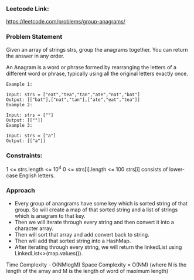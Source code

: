 ### Leetcode Link:
https://leetcode.com/problems/group-anagrams/

### Problem Statement
Given an array of strings strs, group the anagrams together. You can return the answer in any order.

An Anagram is a word or phrase formed by rearranging the letters of a different word or phrase, typically using all the original letters exactly once.

```
Example 1:

Input: strs = ["eat","tea","tan","ate","nat","bat"]
Output: [["bat"],["nat","tan"],["ate","eat","tea"]]
Example 2:

Input: strs = [""]
Output: [[""]]
Example 3:

Input: strs = ["a"]
Output: [["a"]]
```
### Constraints:

1 <= strs.length <= 10<sup>4</sup>
0 <= strs[i].length <= 100
strs[i] consists of lower-case English letters.


### Approach
* Every group of anangrams have some key which is sorted string of that group. So will create a map of that sorted string and a list of strings which is anagram to that key.
* Then we will iterate through every string and then convert it into a character array.
* Then will sort that array and add convert back to string.
* Then will add that sorted string into a HashMap.
* After iterating through every string, we will return the linkedList using LinkedList<>(map.values()).

Time Complexity - O(NMlogM)
Space Complexity = O(NM)
(where N is the length of the array and M is the length of word of maximum length)
